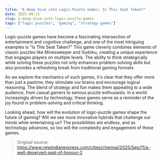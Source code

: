 ```yaml
---
title: "A Deep Dive into Logic-Puzzle Games: Is This Seat Taken?"
date: 2025-09-11
slug: a-deep-dive-into-logic-puzzle-games
tags: ["logic puzzles", "gaming", "strategy games"]
---
```


Logic-puzzle games have become a fascinating intersection of entertainment and cognitive challenge, and one of the most intriguing examples is "Is This Seat Taken?" This game cleverly combines elements of classic puzzles like Minesweeper and Sudoku, creating a unique experience that engages players on multiple levels. The ability to think strategically while solving these puzzles not only enhances problem-solving skills but also provides a refreshing break from traditional gaming formats.

As we explore the mechanics of such games, it's clear that they offer more than just a pastime; they stimulate our brains and encourage logical reasoning. The blend of strategy and fun makes them appealing to a wide audience, from casual gamers to serious puzzle enthusiasts. In a world increasingly driven by technology, these games serve as a reminder of the joy found in problem-solving and critical thinking.

Looking ahead, how will the evolution of logic-puzzle games shape the future of gaming? Will we see more innovative hybrids that challenge our minds while entertaining us? The possibilities are endless, and as technology advances, so too will the complexity and engagement of these games.
> Original source: https://www.newindianexpress.com/cities/chennai/2025/Sep/11/a-well-deserved-seat-of-honour-2